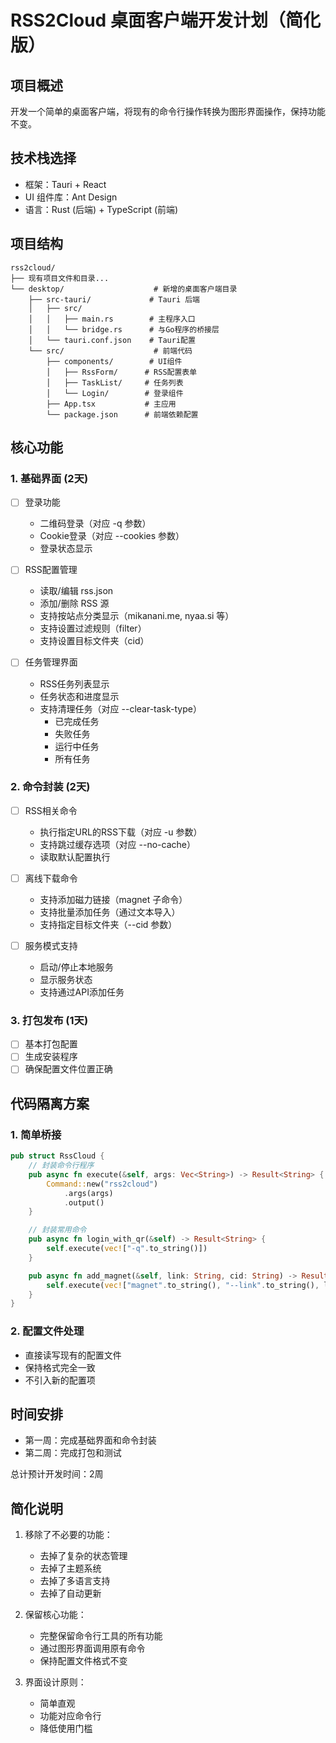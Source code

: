 # RSS2Cloud 桌面客户端开发计划（简化版）

## 项目概述

开发一个简单的桌面客户端，将现有的命令行操作转换为图形界面操作，保持功能不变。

## 技术栈选择

- 框架：Tauri + React
- UI 组件库：Ant Design
- 语言：Rust (后端) + TypeScript (前端)

## 项目结构

```
rss2cloud/
├── 现有项目文件和目录...
└── desktop/                    # 新增的桌面客户端目录
    ├── src-tauri/             # Tauri 后端
    │   ├── src/
    │   │   ├── main.rs        # 主程序入口
    │   │   └── bridge.rs      # 与Go程序的桥接层
    │   └── tauri.conf.json    # Tauri配置
    └── src/                    # 前端代码
        ├── components/        # UI组件
        │   ├── RssForm/      # RSS配置表单
        │   ├── TaskList/     # 任务列表
        │   └── Login/        # 登录组件
        ├── App.tsx           # 主应用
        └── package.json      # 前端依赖配置
```

## 核心功能

### 1. 基础界面 (2天)
- [ ] 登录功能
  - 二维码登录（对应 -q 参数）
  - Cookie登录（对应 --cookies 参数）
  - 登录状态显示

- [ ] RSS配置管理
  - 读取/编辑 rss.json
  - 添加/删除 RSS 源
  - 支持按站点分类显示（mikanani.me, nyaa.si 等）
  - 支持设置过滤规则（filter）
  - 支持设置目标文件夹（cid）

- [ ] 任务管理界面
  - RSS任务列表显示
  - 任务状态和进度显示
  - 支持清理任务（对应 --clear-task-type）
    - 已完成任务
    - 失败任务
    - 运行中任务
    - 所有任务

### 2. 命令封装 (2天)
- [ ] RSS相关命令
  - 执行指定URL的RSS下载（对应 -u 参数）
  - 支持跳过缓存选项（对应 --no-cache）
  - 读取默认配置执行

- [ ] 离线下载命令
  - 支持添加磁力链接（magnet 子命令）
  - 支持批量添加任务（通过文本导入）
  - 支持指定目标文件夹（--cid 参数）

- [ ] 服务模式支持
  - 启动/停止本地服务
  - 显示服务状态
  - 支持通过API添加任务

### 3. 打包发布 (1天)
- [ ] 基本打包配置
- [ ] 生成安装程序
- [ ] 确保配置文件位置正确

## 代码隔离方案

### 1. 简单桥接
```rust
pub struct RssCloud {
    // 封装命令行程序
    pub async fn execute(&self, args: Vec<String>) -> Result<String> {
        Command::new("rss2cloud")
            .args(args)
            .output()
    }

    // 封装常用命令
    pub async fn login_with_qr(&self) -> Result<String> {
        self.execute(vec!["-q".to_string()])
    }

    pub async fn add_magnet(&self, link: String, cid: String) -> Result<String> {
        self.execute(vec!["magnet".to_string(), "--link".to_string(), link, "--cid".to_string(), cid])
    }
}
```

### 2. 配置文件处理
- 直接读写现有的配置文件
- 保持格式完全一致
- 不引入新的配置项

## 时间安排

- 第一周：完成基础界面和命令封装
- 第二周：完成打包和测试

总计预计开发时间：2周

## 简化说明

1. 移除了不必要的功能：
   - 去掉了复杂的状态管理
   - 去掉了主题系统
   - 去掉了多语言支持
   - 去掉了自动更新

2. 保留核心功能：
   - 完整保留命令行工具的所有功能
   - 通过图形界面调用原有命令
   - 保持配置文件格式不变

3. 界面设计原则：
   - 简单直观
   - 功能对应命令行
   - 降低使用门槛 
